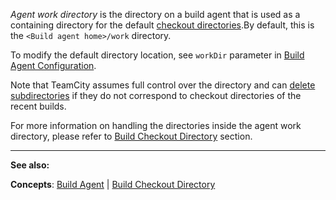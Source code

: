 [//]: # (title: Agent Work Directory)
[//]: # (auxiliary-id: Agent Work Directory)

_Agent work directory_ is the directory on a build agent that is used as a containing directory for the default [checkout directories](build-checkout-directory.md).By default, this is the `<Build agent home>/work` directory.

To modify the default directory location, see `workDir` parameter in [Build Agent Configuration](build-agent-configuration.md).

<note>

Note that TeamCity assumes full control over the directory and can [delete subdirectories](build-checkout-directory.md) if they do not correspond to checkout directories of the recent builds.
</note>

For more information on handling the directories inside the agent work directory, please refer to [Build Checkout Directory](build-checkout-directory.md) section.


[//]: # (Internal note. Do not delete. "Agent Work Directoryd10e43.txt")    


 __  __

__See also:__

__Concepts__: [Build Agent](build-agent.md) | [Build Checkout Directory](build-checkout-directory.md)

